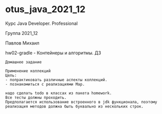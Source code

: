 # otus_java_2021_12
Курс Java Developer. Professional

Группа 2021_12

Павлов Михаил

hw02-gradle -
Контейнеры и алгоритмы. ДЗ

    Домашнее задание

    Применение коллекций
    Цель:
    - попрактиковать различные аспекты коллекций.
    - познакомиться с реализациями Map.

    надо сделать todo в классах из пакета homework.
    Все тесты должны проходить.
    Предполагается использование встроенного в jdk функционала, поэтому реализация методов должна быть буквально из нескольких строк.

